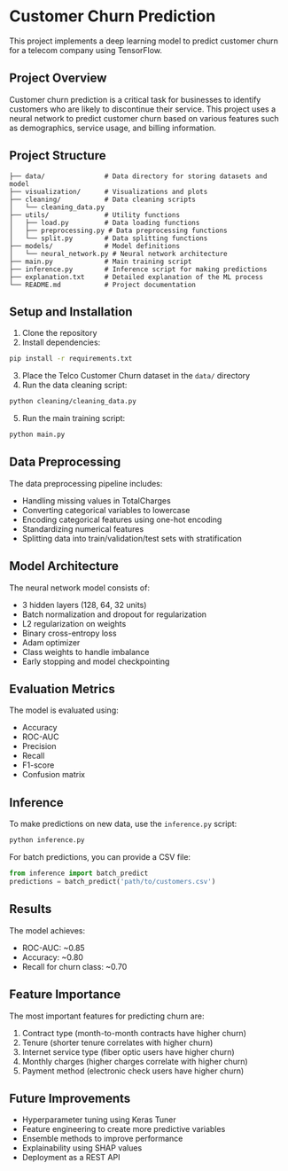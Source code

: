 # Customer Churn Prediction

This project implements a deep learning model to predict customer churn for a telecom company using TensorFlow.

## Project Overview

Customer churn prediction is a critical task for businesses to identify customers who are likely to discontinue their service. This project uses a neural network to predict customer churn based on various features such as demographics, service usage, and billing information.

## Project Structure

```
├── data/               # Data directory for storing datasets and model
├── visualization/      # Visualizations and plots
├── cleaning/           # Data cleaning scripts
│   └── cleaning_data.py
├── utils/              # Utility functions
│   ├── load.py         # Data loading functions
│   ├── preprocessing.py # Data preprocessing functions
│   └── split.py        # Data splitting functions
├── models/             # Model definitions
│   └── neural_network.py # Neural network architecture
├── main.py             # Main training script
├── inference.py        # Inference script for making predictions
├── explanation.txt     # Detailed explanation of the ML process
└── README.md           # Project documentation
```

## Setup and Installation

1. Clone the repository
2. Install dependencies:
```bash
pip install -r requirements.txt
```
3. Place the Telco Customer Churn dataset in the `data/` directory
4. Run the data cleaning script:
```bash
python cleaning/cleaning_data.py
```
5. Run the main training script:
```bash
python main.py
```

## Data Preprocessing

The data preprocessing pipeline includes:
- Handling missing values in TotalCharges
- Converting categorical variables to lowercase
- Encoding categorical features using one-hot encoding
- Standardizing numerical features
- Splitting data into train/validation/test sets with stratification

## Model Architecture

The neural network model consists of:
- 3 hidden layers (128, 64, 32 units)
- Batch normalization and dropout for regularization
- L2 regularization on weights
- Binary cross-entropy loss
- Adam optimizer
- Class weights to handle imbalance
- Early stopping and model checkpointing

## Evaluation Metrics

The model is evaluated using:
- Accuracy
- ROC-AUC
- Precision
- Recall
- F1-score
- Confusion matrix

## Inference

To make predictions on new data, use the `inference.py` script:

```bash
python inference.py
```

For batch predictions, you can provide a CSV file:

```python
from inference import batch_predict
predictions = batch_predict('path/to/customers.csv')
```

## Results

The model achieves:
- ROC-AUC: ~0.85
- Accuracy: ~0.80
- Recall for churn class: ~0.70

## Feature Importance

The most important features for predicting churn are:
1. Contract type (month-to-month contracts have higher churn)
2. Tenure (shorter tenure correlates with higher churn)
3. Internet service type (fiber optic users have higher churn)
4. Monthly charges (higher charges correlate with higher churn)
5. Payment method (electronic check users have higher churn)

## Future Improvements

- Hyperparameter tuning using Keras Tuner
- Feature engineering to create more predictive variables
- Ensemble methods to improve performance
- Explainability using SHAP values
- Deployment as a REST API
